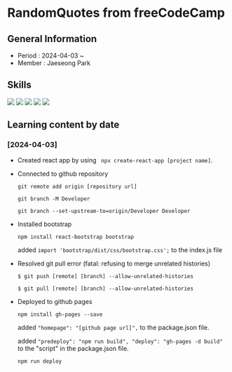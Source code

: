 # RandomQuotes from freeCodeCamp

## General Information
- Period : 2024-04-03 ~ 
- Member : Jaeseong Park

## Skills
<img src="https://img.shields.io/badge/Visual Studio Code-007ACC?style=for-the-badge&logo=visualstudiocode&logoColor=white">
<img src="https://img.shields.io/badge/HTML5-E34F26?style=for-the-badge&logo=html5&logoColor=white">
<img src="https://img.shields.io/badge/Javascript-F7DF1E?style=for-the-badge&logo=javascript&logoColor=white">
<img src="https://img.shields.io/badge/React-61DAFB?style=for-the-badge&logo=React&logoColor=black">
<img src="https://img.shields.io/badge/Bootstrap5-7952B3?style=for-the-badge&logo=bootstrap&logoColor=white">

## Learning content by date

### [2024-04-03]
- Created react app by using ``` npx create-react-app [project name]```.
- Connected to github repository
   
    ```git remote add origin [repository url]```

    ```git branch -M Developer```

    ```git branch --set-upstream-to=origin/Developer Developer```

- Installed bootstrap

    ```npm install react-bootstrap bootstrap```

    added ```import 'bootstrap/dist/css/bootstrap.css';``` to the index.js file

- Resolved git pull error (fatal: refusing to merge unrelated histories)

    ```$ git push [remote] [branch] --allow-unrelated-histories```

    ```$ git pull [remote] [branch] --allow-unrelated-histories```

- Deployed to github pages

    ```npm install gh-pages --save```

    added ```"homepage": "[github page url]",``` to the package.json file.

    added ```"predeploy": "npm run build", "deploy": "gh-pages -d build"``` to the "script" in the package.json file.

    ```npm run deploy```
